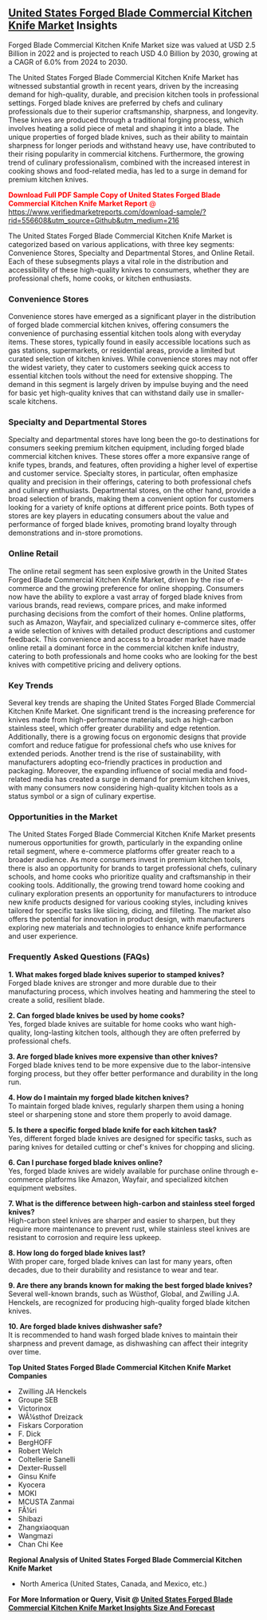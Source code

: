 <h2><a href="https://www.verifiedmarketreports.com/download-sample/?rid=556608&amp;utm_source=Github&amp;utm_medium=216" target="_blank">United States Forged Blade Commercial Kitchen Knife Market</a> Insights</h2><p>Forged Blade Commercial Kitchen Knife Market size was valued at USD 2.5 Billion in 2022 and is projected to reach USD 4.0 Billion by 2030, growing at a CAGR of 6.0% from 2024 to 2030.</p><p><p>The United States Forged Blade Commercial Kitchen Knife Market has witnessed substantial growth in recent years, driven by the increasing demand for high-quality, durable, and precision kitchen tools in professional settings. Forged blade knives are preferred by chefs and culinary professionals due to their superior craftsmanship, sharpness, and longevity. These knives are produced through a traditional forging process, which involves heating a solid piece of metal and shaping it into a blade. The unique properties of forged blade knives, such as their ability to maintain sharpness for longer periods and withstand heavy use, have contributed to their rising popularity in commercial kitchens. Furthermore, the growing trend of culinary professionalism, combined with the increased interest in cooking shows and food-related media, has led to a surge in demand for premium kitchen knives. <p><span class=""><span style="color: #ff0000;"><strong>Download Full PDF Sample Copy of United States Forged Blade Commercial Kitchen Knife Market Report</strong> @ </span><a href="https://www.verifiedmarketreports.com/download-sample/?rid=556608&amp;utm_source=Github&amp;utm_medium=216" target="_blank">https://www.verifiedmarketreports.com/download-sample/?rid=556608&amp;utm_source=Github&amp;utm_medium=216</a></span></p></p><p>The United States Forged Blade Commercial Kitchen Knife Market is categorized based on various applications, with three key segments: Convenience Stores, Specialty and Departmental Stores, and Online Retail. Each of these subsegments plays a vital role in the distribution and accessibility of these high-quality knives to consumers, whether they are professional chefs, home cooks, or kitchen enthusiasts.</p><h3>Convenience Stores</h3><p>Convenience stores have emerged as a significant player in the distribution of forged blade commercial kitchen knives, offering consumers the convenience of purchasing essential kitchen tools along with everyday items. These stores, typically found in easily accessible locations such as gas stations, supermarkets, or residential areas, provide a limited but curated selection of kitchen knives. While convenience stores may not offer the widest variety, they cater to customers seeking quick access to essential kitchen tools without the need for extensive shopping. The demand in this segment is largely driven by impulse buying and the need for basic yet high-quality knives that can withstand daily use in smaller-scale kitchens.</p><h3>Specialty and Departmental Stores</h3><p>Specialty and departmental stores have long been the go-to destinations for consumers seeking premium kitchen equipment, including forged blade commercial kitchen knives. These stores offer a more expansive range of knife types, brands, and features, often providing a higher level of expertise and customer service. Specialty stores, in particular, often emphasize quality and precision in their offerings, catering to both professional chefs and culinary enthusiasts. Departmental stores, on the other hand, provide a broad selection of brands, making them a convenient option for customers looking for a variety of knife options at different price points. Both types of stores are key players in educating consumers about the value and performance of forged blade knives, promoting brand loyalty through demonstrations and in-store promotions.</p><h3>Online Retail</h3><p>The online retail segment has seen explosive growth in the United States Forged Blade Commercial Kitchen Knife Market, driven by the rise of e-commerce and the growing preference for online shopping. Consumers now have the ability to explore a vast array of forged blade knives from various brands, read reviews, compare prices, and make informed purchasing decisions from the comfort of their homes. Online platforms, such as Amazon, Wayfair, and specialized culinary e-commerce sites, offer a wide selection of knives with detailed product descriptions and customer feedback. This convenience and access to a broader market have made online retail a dominant force in the commercial kitchen knife industry, catering to both professionals and home cooks who are looking for the best knives with competitive pricing and delivery options.</p><h3>Key Trends</h3><p>Several key trends are shaping the United States Forged Blade Commercial Kitchen Knife Market. One significant trend is the increasing preference for knives made from high-performance materials, such as high-carbon stainless steel, which offer greater durability and edge retention. Additionally, there is a growing focus on ergonomic designs that provide comfort and reduce fatigue for professional chefs who use knives for extended periods. Another trend is the rise of sustainability, with manufacturers adopting eco-friendly practices in production and packaging. Moreover, the expanding influence of social media and food-related media has created a surge in demand for premium kitchen knives, with many consumers now considering high-quality kitchen tools as a status symbol or a sign of culinary expertise.</p><h3>Opportunities in the Market</h3><p>The United States Forged Blade Commercial Kitchen Knife Market presents numerous opportunities for growth, particularly in the expanding online retail segment, where e-commerce platforms offer greater reach to a broader audience. As more consumers invest in premium kitchen tools, there is also an opportunity for brands to target professional chefs, culinary schools, and home cooks who prioritize quality and craftsmanship in their cooking tools. Additionally, the growing trend toward home cooking and culinary exploration presents an opportunity for manufacturers to introduce new knife products designed for various cooking styles, including knives tailored for specific tasks like slicing, dicing, and filleting. The market also offers the potential for innovation in product design, with manufacturers exploring new materials and technologies to enhance knife performance and user experience.</p><h3>Frequently Asked Questions (FAQs)</h3><p><strong>1. What makes forged blade knives superior to stamped knives?</strong><br>Forged blade knives are stronger and more durable due to their manufacturing process, which involves heating and hammering the steel to create a solid, resilient blade.</p><p><strong>2. Can forged blade knives be used by home cooks?</strong><br>Yes, forged blade knives are suitable for home cooks who want high-quality, long-lasting kitchen tools, although they are often preferred by professional chefs.</p><p><strong>3. Are forged blade knives more expensive than other knives?</strong><br>Forged blade knives tend to be more expensive due to the labor-intensive forging process, but they offer better performance and durability in the long run.</p><p><strong>4. How do I maintain my forged blade kitchen knives?</strong><br>To maintain forged blade knives, regularly sharpen them using a honing steel or sharpening stone and store them properly to avoid damage.</p><p><strong>5. Is there a specific forged blade knife for each kitchen task?</strong><br>Yes, different forged blade knives are designed for specific tasks, such as paring knives for detailed cutting or chef's knives for chopping and slicing.</p><p><strong>6. Can I purchase forged blade knives online?</strong><br>Yes, forged blade knives are widely available for purchase online through e-commerce platforms like Amazon, Wayfair, and specialized kitchen equipment websites.</p><p><strong>7. What is the difference between high-carbon and stainless steel forged knives?</strong><br>High-carbon steel knives are sharper and easier to sharpen, but they require more maintenance to prevent rust, while stainless steel knives are resistant to corrosion and require less upkeep.</p><p><strong>8. How long do forged blade knives last?</strong><br>With proper care, forged blade knives can last for many years, often decades, due to their durability and resistance to wear and tear.</p><p><strong>9. Are there any brands known for making the best forged blade knives?</strong><br>Several well-known brands, such as Wüsthof, Global, and Zwilling J.A. Henckels, are recognized for producing high-quality forged blade kitchen knives.</p><p><strong>10. Are forged blade knives dishwasher safe?</strong><br>It is recommended to hand wash forged blade knives to maintain their sharpness and prevent damage, as dishwashing can affect their integrity over time.</p></p><p><strong>Top United States Forged Blade Commercial Kitchen Knife Market Companies</strong></p><div data-test-id=""><p><li>Zwilling JA Henckels</li><li> Groupe SEB</li><li> Victorinox</li><li> WÃ¼sthof Dreizack</li><li> Fiskars Corporation</li><li> F. Dick</li><li> BergHOFF</li><li> Robert Welch</li><li> Coltellerie Sanelli</li><li> Dexter-Russell</li><li> Ginsu Knife</li><li> Kyocera</li><li> MOKI</li><li> MCUSTA Zanmai</li><li> FÃ¼ri</li><li> Shibazi</li><li> Zhangxiaoquan</li><li> Wangmazi</li><li> Chan Chi Kee</li></p><div><strong>Regional Analysis of&nbsp;United States Forged Blade Commercial Kitchen Knife Market</strong></div><ul><li dir="ltr"><p dir="ltr">North America&nbsp;(United States, Canada, and Mexico, etc.)</p></li></ul><p><strong>For More Information or Query, Visit @&nbsp;</strong><strong><a href="https://www.verifiedmarketreports.com/product/forged-blade-commercial-kitchen-knife-market/?utm_source=Github&amp;utm_medium=216" target="_blank">United States Forged Blade Commercial Kitchen Knife Market Insights Size And Forecast</a></strong></p></div>
